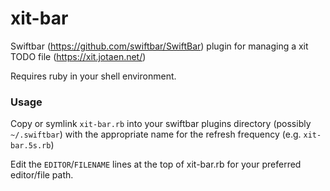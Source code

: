 # xit-bar

Swiftbar (https://github.com/swiftbar/SwiftBar) plugin for managing a xit TODO file (https://xit.jotaen.net/)

Requires ruby in your shell environment.

### Usage

Copy or symlink `xit-bar.rb` into your swiftbar plugins directory (possibly `~/.swiftbar`) with the appropriate name for the refresh frequency (e.g. `xit-bar.5s.rb`)

Edit the `EDITOR`/`FILENAME` lines at the top of xit-bar.rb for your preferred editor/file path.